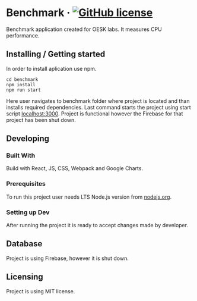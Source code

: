 # Benchmark &middot; [![GitHub license](https://img.shields.io/badge/license-MIT-blue.svg?style=flat-square)](https://github.com/Wawrzynn/benchmark/blob/master/LICENSE)

Benchmark application created for OESK labs. It measures CPU performance.

## Installing / Getting started

In order to install aplication use npm.

```shell
cd benchmark
npm install
npm run start
```

Here user navigates to benchmark folder where project is located and than installs required dependencies. Last command starts the project using start script [localhost:3000](https://localhost:3000/). Project is functional however the Firebase for that project has been shut down.

## Developing

### Built With
Build with React, JS, CSS, Webpack and Google Charts.

### Prerequisites
To run this project user needs LTS Node.js version from [nodejs.org](https://nodejs.org/en).

### Setting up Dev
After running the project it is ready to accept changes made by developer.

## Database

Project is using Firebase, however it is shut down.

## Licensing

Project is using MIT license.
